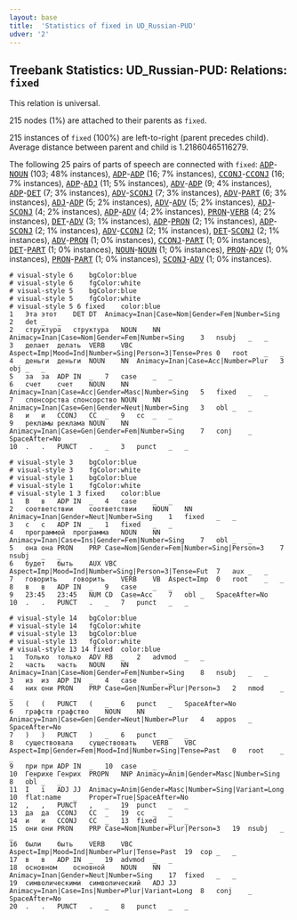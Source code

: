 ```yaml
---
layout: base
title:  'Statistics of fixed in UD_Russian-PUD'
udver: '2'
---
```


## Treebank Statistics: UD_Russian-PUD: Relations: `fixed`

This relation is universal.

215 nodes (1%) are attached to their parents as `fixed`.

215 instances of `fixed` (100%) are left-to-right (parent precedes child).
Average distance between parent and child is 1.21860465116279.

The following 25 pairs of parts of speech are connected with `fixed`: <tt><a href="ru_pud-pos-ADP.html">ADP</a></tt>-<tt><a href="ru_pud-pos-NOUN.html">NOUN</a></tt> (103; 48% instances), <tt><a href="ru_pud-pos-ADP.html">ADP</a></tt>-<tt><a href="ru_pud-pos-ADP.html">ADP</a></tt> (16; 7% instances), <tt><a href="ru_pud-pos-CCONJ.html">CCONJ</a></tt>-<tt><a href="ru_pud-pos-CCONJ.html">CCONJ</a></tt> (16; 7% instances), <tt><a href="ru_pud-pos-ADP.html">ADP</a></tt>-<tt><a href="ru_pud-pos-ADJ.html">ADJ</a></tt> (11; 5% instances), <tt><a href="ru_pud-pos-ADV.html">ADV</a></tt>-<tt><a href="ru_pud-pos-ADP.html">ADP</a></tt> (9; 4% instances), <tt><a href="ru_pud-pos-ADP.html">ADP</a></tt>-<tt><a href="ru_pud-pos-DET.html">DET</a></tt> (7; 3% instances), <tt><a href="ru_pud-pos-ADV.html">ADV</a></tt>-<tt><a href="ru_pud-pos-SCONJ.html">SCONJ</a></tt> (7; 3% instances), <tt><a href="ru_pud-pos-ADV.html">ADV</a></tt>-<tt><a href="ru_pud-pos-PART.html">PART</a></tt> (6; 3% instances), <tt><a href="ru_pud-pos-ADJ.html">ADJ</a></tt>-<tt><a href="ru_pud-pos-ADP.html">ADP</a></tt> (5; 2% instances), <tt><a href="ru_pud-pos-ADV.html">ADV</a></tt>-<tt><a href="ru_pud-pos-ADV.html">ADV</a></tt> (5; 2% instances), <tt><a href="ru_pud-pos-ADJ.html">ADJ</a></tt>-<tt><a href="ru_pud-pos-SCONJ.html">SCONJ</a></tt> (4; 2% instances), <tt><a href="ru_pud-pos-ADP.html">ADP</a></tt>-<tt><a href="ru_pud-pos-ADV.html">ADV</a></tt> (4; 2% instances), <tt><a href="ru_pud-pos-PRON.html">PRON</a></tt>-<tt><a href="ru_pud-pos-VERB.html">VERB</a></tt> (4; 2% instances), <tt><a href="ru_pud-pos-DET.html">DET</a></tt>-<tt><a href="ru_pud-pos-ADV.html">ADV</a></tt> (3; 1% instances), <tt><a href="ru_pud-pos-ADP.html">ADP</a></tt>-<tt><a href="ru_pud-pos-PRON.html">PRON</a></tt> (2; 1% instances), <tt><a href="ru_pud-pos-ADP.html">ADP</a></tt>-<tt><a href="ru_pud-pos-SCONJ.html">SCONJ</a></tt> (2; 1% instances), <tt><a href="ru_pud-pos-ADV.html">ADV</a></tt>-<tt><a href="ru_pud-pos-CCONJ.html">CCONJ</a></tt> (2; 1% instances), <tt><a href="ru_pud-pos-DET.html">DET</a></tt>-<tt><a href="ru_pud-pos-SCONJ.html">SCONJ</a></tt> (2; 1% instances), <tt><a href="ru_pud-pos-ADV.html">ADV</a></tt>-<tt><a href="ru_pud-pos-PRON.html">PRON</a></tt> (1; 0% instances), <tt><a href="ru_pud-pos-CCONJ.html">CCONJ</a></tt>-<tt><a href="ru_pud-pos-PART.html">PART</a></tt> (1; 0% instances), <tt><a href="ru_pud-pos-DET.html">DET</a></tt>-<tt><a href="ru_pud-pos-PART.html">PART</a></tt> (1; 0% instances), <tt><a href="ru_pud-pos-NOUN.html">NOUN</a></tt>-<tt><a href="ru_pud-pos-NOUN.html">NOUN</a></tt> (1; 0% instances), <tt><a href="ru_pud-pos-PRON.html">PRON</a></tt>-<tt><a href="ru_pud-pos-ADV.html">ADV</a></tt> (1; 0% instances), <tt><a href="ru_pud-pos-PRON.html">PRON</a></tt>-<tt><a href="ru_pud-pos-PART.html">PART</a></tt> (1; 0% instances), <tt><a href="ru_pud-pos-SCONJ.html">SCONJ</a></tt>-<tt><a href="ru_pud-pos-ADV.html">ADV</a></tt> (1; 0% instances).


~~~ conllu
# visual-style 6	bgColor:blue
# visual-style 6	fgColor:white
# visual-style 5	bgColor:blue
# visual-style 5	fgColor:white
# visual-style 5 6 fixed	color:blue
1	Эта	этот	DET	DT	Animacy=Inan|Case=Nom|Gender=Fem|Number=Sing	2	det	_	_
2	структура	структура	NOUN	NN	Animacy=Inan|Case=Nom|Gender=Fem|Number=Sing	3	nsubj	_	_
3	делает	делать	VERB	VBC	Aspect=Imp|Mood=Ind|Number=Sing|Person=3|Tense=Pres	0	root	_	_
4	деньги	деньги	NOUN	NN	Animacy=Inan|Case=Acc|Number=Plur	3	obj	_	_
5	за	за	ADP	IN	_	7	case	_	_
6	счет	счет	NOUN	NN	Animacy=Inan|Case=Acc|Gender=Masc|Number=Sing	5	fixed	_	_
7	спонсорства	спонсорство	NOUN	NN	Animacy=Inan|Case=Gen|Gender=Neut|Number=Sing	3	obl	_	_
8	и	и	CCONJ	CC	_	9	cc	_	_
9	рекламы	реклама	NOUN	NN	Animacy=Inan|Case=Gen|Gender=Fem|Number=Sing	7	conj	_	SpaceAfter=No
10	.	.	PUNCT	.	_	3	punct	_	_

~~~


~~~ conllu
# visual-style 3	bgColor:blue
# visual-style 3	fgColor:white
# visual-style 1	bgColor:blue
# visual-style 1	fgColor:white
# visual-style 1 3 fixed	color:blue
1	В	в	ADP	IN	_	4	case	_	_
2	соответствии	соответствии	NOUN	NN	Animacy=Inan|Gender=Neut|Number=Sing	1	fixed	_	_
3	с	с	ADP	IN	_	1	fixed	_	_
4	программой	программа	NOUN	NN	Animacy=Inan|Case=Ins|Gender=Fem|Number=Sing	7	obl	_	_
5	она	она	PRON	PRP	Case=Nom|Gender=Fem|Number=Sing|Person=3	7	nsubj	_	_
6	будет	быть	AUX	VBC	Aspect=Imp|Mood=Ind|Number=Sing|Person=3|Tense=Fut	7	aux	_	_
7	говорить	говорить	VERB	VB	Aspect=Imp	0	root	_	_
8	в	в	ADP	IN	_	9	case	_	_
9	23:45	23:45	NUM	CD	Case=Acc	7	obl	_	SpaceAfter=No
10	.	.	PUNCT	.	_	7	punct	_	_

~~~


~~~ conllu
# visual-style 14	bgColor:blue
# visual-style 14	fgColor:white
# visual-style 13	bgColor:blue
# visual-style 13	fgColor:white
# visual-style 13 14 fixed	color:blue
1	Только	только	ADV	RB	_	2	advmod	_	_
2	часть	часть	NOUN	NN	Animacy=Inan|Case=Nom|Gender=Fem|Number=Sing	8	nsubj	_	_
3	из	из	ADP	IN	_	4	case	_	_
4	них	они	PRON	PRP	Case=Gen|Number=Plur|Person=3	2	nmod	_	_
5	(	(	PUNCT	(	_	6	punct	_	SpaceAfter=No
6	графств	графство	NOUN	NN	Animacy=Inan|Case=Gen|Gender=Neut|Number=Plur	4	appos	_	SpaceAfter=No
7	)	)	PUNCT	)	_	6	punct	_	_
8	существовала	существовать	VERB	VBC	Aspect=Imp|Gender=Fem|Mood=Ind|Number=Sing|Tense=Past	0	root	_	_
9	при	при	ADP	IN	_	10	case	_	_
10	Генрихе	Генрих	PROPN	NNP	Animacy=Anim|Gender=Masc|Number=Sing	8	obl	_	_
11	I	i	ADJ	JJ	Animacy=Anim|Gender=Masc|Number=Sing|Variant=Long	10	flat:name	_	Proper=True|SpaceAfter=No
12	,	,	PUNCT	,	_	19	punct	_	_
13	да	да	CCONJ	CC	_	19	cc	_	_
14	и	и	CCONJ	CC	_	13	fixed	_	_
15	они	они	PRON	PRP	Case=Nom|Number=Plur|Person=3	19	nsubj	_	_
16	были	быть	VERB	VBC	Aspect=Imp|Mood=Ind|Number=Plur|Tense=Past	19	cop	_	_
17	в	в	ADP	IN	_	19	advmod	_	_
18	основном	основной	NOUN	NN	Animacy=Inan|Gender=Neut|Number=Sing	17	fixed	_	_
19	символическими	символический	ADJ	JJ	Animacy=Inan|Case=Ins|Number=Plur|Variant=Long	8	conj	_	SpaceAfter=No
20	.	.	PUNCT	.	_	8	punct	_	_

~~~


